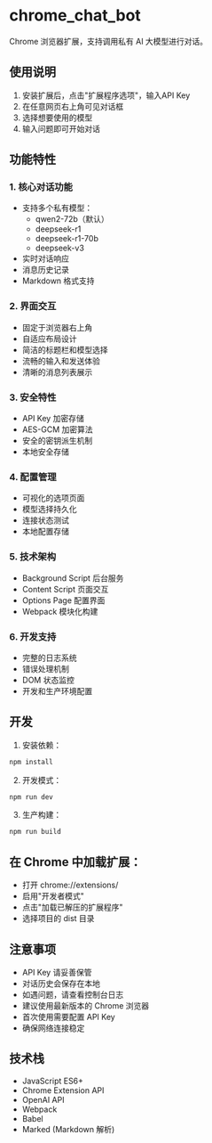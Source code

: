 # chrome_chat_bot

Chrome 浏览器扩展，支持调用私有 AI 大模型进行对话。

## 使用说明
1. 安装扩展后，点击"扩展程序选项"，输入API Key
2. 在任意网页右上角可见对话框
3. 选择想要使用的模型
4. 输入问题即可开始对话

## 功能特性

### 1. 核心对话功能
- 支持多个私有模型：
  - qwen2-72b（默认）
  - deepseek-r1
  - deepseek-r1-70b
  - deepseek-v3
- 实时对话响应
- 消息历史记录
- Markdown 格式支持

### 2. 界面交互
- 固定于浏览器右上角
- 自适应布局设计
- 简洁的标题栏和模型选择
- 流畅的输入和发送体验
- 清晰的消息列表展示

### 3. 安全特性
- API Key 加密存储
- AES-GCM 加密算法
- 安全的密钥派生机制
- 本地安全存储

### 4. 配置管理
- 可视化的选项页面
- 模型选择持久化
- 连接状态测试
- 本地配置存储

### 5. 技术架构
- Background Script 后台服务
- Content Script 页面交互
- Options Page 配置界面
- Webpack 模块化构建

### 6. 开发支持
- 完整的日志系统
- 错误处理机制
- DOM 状态监控
- 开发和生产环境配置

## 开发

1. 安装依赖：
```bash
npm install
```

2. 开发模式：
```bash
npm run dev
```

3. 生产构建：
```bash
npm run build
```

## 在 Chrome 中加载扩展：
- 打开 chrome://extensions/
- 启用"开发者模式"
- 点击"加载已解压的扩展程序"
- 选择项目的 dist 目录

## 注意事项

- API Key 请妥善保管
- 对话历史会保存在本地
- 如遇问题，请查看控制台日志
- 建议使用最新版本的 Chrome 浏览器
- 首次使用需要配置 API Key
- 确保网络连接稳定

## 技术栈

- JavaScript ES6+
- Chrome Extension API
- OpenAI API
- Webpack
- Babel
- Marked (Markdown 解析)



